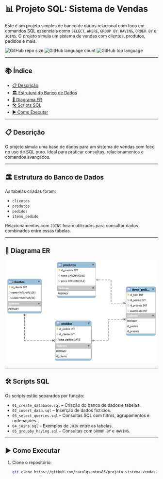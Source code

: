 # 📊 Projeto SQL: Sistema de Vendas

Este é um projeto simples de banco de dados relacional com foco em comandos SQL essenciais como `SELECT`, `WHERE`, `GROUP BY`, `HAVING`, `ORDER BY` e `JOINS`. O projeto simula um sistema de vendas com clientes, produtos, pedidos e mais.

![GitHub repo size](https://img.shields.io/github/repo-size/carolgsantos85/projeto-sistema-vendas-sql)
![GitHub language count](https://img.shields.io/github/languages/count/carolgsantos85/projeto-sistema-vendas-sql)
![GitHub top language](https://img.shields.io/github/languages/top/carolgsantos85/projeto-sistema-vendas-sql)

---

## 📚 Índice

- [📋 Descrição](#descrição)
- [🏛️ Estrutura do Banco de Dados](#estrutura-do-banco-de-dados)
- [🧭 Diagrama ER](#diagrama-er)
- [🛠️ Scripts SQL](#scripts-sql)
- [▶️ Como Executar](#como-executar)

---

## 📋 Descrição

O projeto simula uma base de dados para um sistema de vendas com foco no uso de SQL puro. Ideal para praticar consultas, relacionamentos e comandos avançados.

---

## 🏛️ Estrutura do Banco de Dados

As tabelas criadas foram:
- `clientes`
- `produtos`
- `pedidos`
- `itens_pedido`

Relacionamentos com `JOINS` foram utilizados para consultar dados combinados entre essas tabelas.

---

## 🧭 Diagrama ER

![Diagrama ER do sistema](https://github.com/carolgsantos85/projeto-sistema-vendas-sql/blob/main/diagrama_er.png)

---

## 🛠️ Scripts SQL

Os scripts estão separados por função:

- `01_create_database.sql` – Criação do banco de dados e tabelas.
- `02_insert_data.sql` – Inserção de dados fictícios.
- `03_select_queries.sql` – Consultas SQL com filtros, agrupamentos e ordenações.
- `04_joins.sql` – Exemplos de `JOIN` entre as tabelas.
- `05_groupby_having.sql` – Consultas com `GROUP BY` e `HAVING`.

---

## ▶️ Como Executar

1. Clone o repositório:
   ```bash
   git clone https://github.com/carolgsantos85/projeto-sistema-vendas-sql.git
